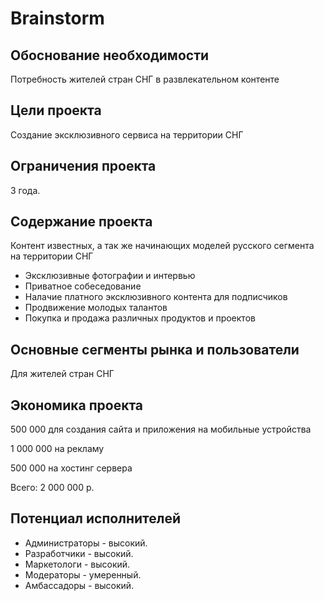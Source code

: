 # Brainstorm
## Обоснование необходимости
Потребность жителей стран СНГ в развлекательном контенте
## Цели проекта
Создание эксклюзивного сервиса на территории СНГ
## Ограничения проекта
3 года.
## Содержание проекта
Контент известных, а так же начинающих моделей русского сегмента на территории СНГ
- Эксклюзивные фотографии и интервью
- Приватное собеседование 
- Налачие платного эксклюзивного контента для подписчиков
- Продвижение молодых талантов
- Покупка и продажа различных продуктов и проектов
## Основные сегменты рынка и пользователи
Для жителей стран СНГ
## Экономика проекта
500 000 для создания сайта и приложения на мобильные устройства

1 000 000 на рекламу

500 000 на хостинг сервера


Всего: 2 000 000 р.
## Потенциал исполнителей
- Администраторы - высокий.
- Разработчики - высокий.
- Маркетологи - высокий.
- Модераторы - умеренный.
- Амбассадоры - высокий.
